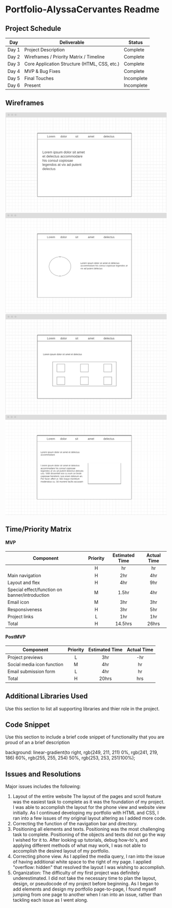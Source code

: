 # Portfolio-AlyssaCervantes Readme 


## Project Schedule

|  Day | Deliverable | Status
|---|---| ---|
|Day 1| Project Description | Complete
|Day 2| Wireframes / Priority Matrix / Timeline | Complete
|Day 3| Core Application Structure (HTML, CSS, etc.) | Complete
|Day 4| MVP & Bug Fixes | Complete
|Day 5| Final Touches | Incomplete
|Day 6| Present | Incomplete

## Wireframes
![](images/Screen%20Shot%202022-09-28%20at%208.49.06%20PM.png)
![](images/Screen%20Shot%202022-09-28%20at%208.51.11%20PM.png)
![](images/Screen%20Shot%202022-09-28%20at%208.54.01%20PM.png)
![](images/Screen%20Shot%202022-09-28%20at%208.56.50%20PM.png)


## Time/Priority Matrix 

#### MVP
| Component | Priority | Estimated Time | Actual Time |
| --- | :---: |  :---: | :---: | 
|  | H | hr | hr |
| Main navigation | H | 2hr | 4hr |
| Layout and flex | H | 4hr | 9hr | 
| Special effect/function on banner/introduction | M | 1.5hr|  4hr | 
| Email icon| M | 3hr | 3hr|
| Responsiveness | H | 3hr | 5hr | hr |
| Project links | L | 1hr |  1hr |
| Total | H | 14.5hrs| 26hrs | hrs


#### PostMVP
| Component | Priority | Estimated Time | Actual Time |
| --- | :---: |  :---: | :---: | 
| Project previews | L | 3hr | -hr | hr |
| Social media icon function | M | 4hr | hr |
| Email submission form | L | 4hr | hr |
| Total | H | 20hrs| hrs |


## Additional Libraries Used

 Use this section to list all supporting libraries and thier role in the project. 

## Code Snippet

Use this section to include a brief code snippet of functionality that you are proud of an a brief description  

background: linear-gradient(to right,
        rgb(249, 211, 211) 0%,
        rgb(241, 219, 186) 60%,
        rgb(255, 255, 254) 50%,
        rgb(253, 253, 251)100%); 

## Issues and Resolutions

 Major issues includes the following: 
 1. Layout of the entire website
	The layout of the pages and scroll feature was the easiest task to complete as it was the foundation of my project. I was able to accomplish the layout for the phone view and website view initially. As I continued developing my portfolio with HTML and CSS, I ran into a few issues of my original layout altering as I added more code. 
 2. Correcting the function of the navigation bar and directory.
 3. Positioning all elements and texts.
	Positioning was the most challenging task to complete. Positioning of the objects and texts did not go the way I wished for it to. After looking up tutorials, debug how-to's, and applying different methods of what may work, I was not able to accomplish the desired layout of my portfolio. 
4. Correcting phone view. 
	As I applied the media query, I ran into the issue of having additional white space to the right of my page. I applied "overflow: hidden" that resolved the layout I was wishing to accomplish. 
5. Organization: 
	The difficulty of my first project was definitely underestimated. I did not take the necessary time to plan the layout, design, or pseudocode of my project before beginning. As I began to add elements and design my portfolio page-to-page, I found myself jumping from one page to another when I ran into an issue, rather than tackling each issue as I went along. 